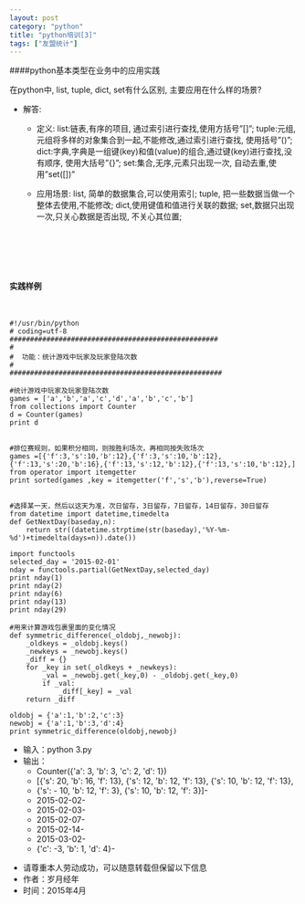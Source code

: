 ```yaml
---
layout: post
category: "python"
title: "python培训[3]"
tags: ["友盟统计"]
---
```


####python基本类型在业务中的应用实践

>
在python中, list, tuple, dict, set有什么区别, 主要应用在什么样的场景?

* 解答:
	* 定义:
list:链表,有序的项目, 通过索引进行查找,使用方括号”[]”;
tuple:元组,元组将多样的对象集合到一起,不能修改,通过索引进行查找, 使用括号”()”;
dict:字典,字典是一组键(key)和值(value)的组合,通过键(key)进行查找,没有顺序, 使用大括号”{}”;
set:集合,无序,元素只出现一次, 自动去重,使用”set([])”

	* 应用场景:
list, 简单的数据集合,可以使用索引;
tuple, 把一些数据当做一个整体去使用,不能修改;
dict,使用键值和值进行关联的数据;
set,数据只出现一次,只关心数据是否出现, 不关心其位置;



<br><br><br><br>

#### 实践样例
<br>

```
#!/usr/bin/python
# coding=utf-8
###################################################
#  
#  功能：统计游戏中玩家及玩家登陆次数
#        
####################################################

#统计游戏中玩家及玩家登陆次数
games = ['a','b','a','c','d','a','b','c','b']  
from collections import Counter  
d = Counter(games) 
print d


#排位赛规则，如果积分相同，则按胜利场次，再相同按失败场次
games =[{'f':3,'s':10,'b':12},{'f':3,'s':10,'b':12},{'f':13,'s':20,'b':16},{'f':13,'s':12,'b':12},{'f':13,'s':10,'b':12},]
from operator import itemgetter  
print sorted(games ,key = itemgetter('f','s','b'),reverse=True)


#选择某一天，然后以这天为准，次日留存，3日留存，7日留存，14日留存，30日留存
from datetime import datetime,timedelta  
def GetNextDay(baseday,n):  
    return str((datetime.strptime(str(baseday),'%Y-%m-%d')+timedelta(days=n)).date())  

import functools  
selected_day = '2015-02-01'
nday = functools.partial(GetNextDay,selected_day)
print nday(1)
print nday(2)
print nday(6)
print nday(13)
print nday(29)

#用来计算游戏包裹里面的变化情况
def symmetric_difference(_oldobj,_newobj):  
    _oldkeys = _oldobj.keys()  
    _newkeys = _newobj.keys()  
    _diff = {}  
    for _key in set(_oldkeys + _newkeys):  
        _val = _newobj.get(_key,0) - _oldobj.get(_key,0)  
        if _val:  
            _diff[_key] = _val   
    return _diff   
      
oldobj = {'a':1,'b':2,'c':3}  
newobj = {'a':1,'b':3,'d':4}  
print symmetric_difference(oldobj,newobj) 

```


- 输入：python 3.py
- 输出：
    - Counter({'a': 3, 'b': 3, 'c': 2, 'd': 1})
	- [{'s': 20, 'b': 16, 'f': 13}, {'s': 12, 'b': 12, 'f': 13}, {'s': 10, 'b': 12, 'f': 13},  
	- {'s': - 10, 'b': 12, 'f': 3}, {'s': 10, 'b': 12, 'f': 3}]- 
	- 2015-02-02- 
	- 2015-02-03- 
	- 2015-02-07- 
	- 2015-02-14- 
	- 2015-03-02- 
	- {'c': -3, 'b': 1, 'd': 4}- 

>
- 请尊重本人劳动成功，可以随意转载但保留以下信息 
- 作者：岁月经年 
- 时间：2015年4月
